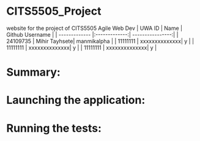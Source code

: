 # CITS5505_Project
website for the project of CITS5505 Agile Web Dev
| UWA ID        | Name          | Github Username  |
| ------------- |:-------------:| ----------------:|
| 24109735      | Mihir Tayhsete| manmikalpha      |
| 11111111      | xxxxxxxxxxxxxx|   y              |
| 11111111      | xxxxxxxxxxxxxx|   y              |
| 11111111      | xxxxxxxxxxxxxx|   y              |

# Summary:

# Launching the application:

# Running the tests:
